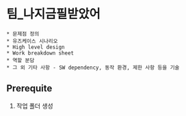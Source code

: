 # 팀_나지금필받았어


    * 문제점 정의​
    * 유즈케이스 시나리오
    * High level design​
    * Work breakdown sheet​
    * 역할 분담​
    * 그 외 기타 사항 - SW dependency, 동작 환경, 제한 사항 등을 기술


## Prerequite
1. 작업 폴더 생성      

